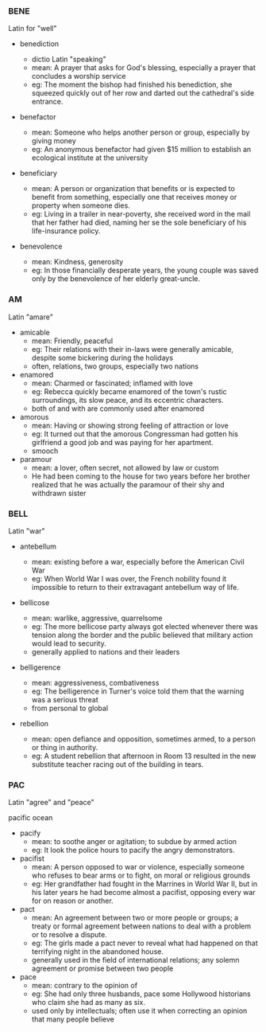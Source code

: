 ### BENE

Latin for "well"

+ benediction
  + dictio Latin "speaking"
  + mean: A prayer that asks for God's blessing, especially a prayer that concludes a worship service
  + eg: The moment the bishop had finished his benediction, she squeezed quickly out of her row and darted out the cathedral's side entrance.

+ benefactor
  + mean: Someone who helps another person or group, especially by giving money
  + eg: An anonymous benefactor had given $15 million to establish an ecological institute at the university
+ beneficiary
  + mean: A person or organization that benefits or is expected to benefit from something, especially one that receives money or property when someone dies.
  + eg: Living in a trailer in near-poverty, she received word in the mail that her father had died, naming her se the sole beneficiary of his life-insurance policy.

+ benevolence
  + mean: Kindness, generosity
  + eg: In those financially desperate years, the young couple was saved only by the benevolence of her elderly great-uncle.



### AM

Latin "amare"

+ amicable
  + mean: Friendly, peaceful
  + eg: Their relations with their in-laws were generally amicable, despite some bickering during the holidays
  + often, relations, two groups, especially two nations
+ enamored
  + mean: Charmed or fascinated; inflamed with love
  + eg: Rebecca quickly became enamored of the town's rustic surroundings, its slow peace, and its eccentric characters.
  + both of and with are commonly used after enamored
+ amorous
  + mean: Having or showing strong feeling of attraction or love
  + eg: It turned out that the amorous Congressman had gotten his girlfriend a good job and was paying for her apartment.
  + smooch
+ paramour
  + mean: a lover, often secret, not allowed by law or custom
  + He had been coming to the house for two years before her brother realized that he was actually the paramour of their shy and withdrawn sister



### BELL

Latin "war"

+ antebellum
  + mean: existing before a war, especially before the American Civil War
  + eg: When World War I was over, the French nobility found it impossible to return to their extravagant antebellum way of life.

+ bellicose
  + mean: warlike, aggressive, quarrelsome
  + eg: The more bellicose party always got elected whenever there was tension along the border and the public believed that military action would lead to security.
  + generally applied to nations and their leaders
+ belligerence
  + mean: aggressiveness, combativeness
  + eg: The belligerence in Turner's voice told them that the warning was a serious threat
  + from personal to global
+ rebellion
  + mean: open defiance and opposition, sometimes armed, to a person or thing in authority.
  + eg: A student rebellion that afternoon in Room 13 resulted in the new substitute teacher racing out of the building in tears.



### PAC

Latin "agree" and "peace"

pacific ocean

+ pacify
  + mean: to soothe anger or agitation; to subdue by armed action
  + eg: It look the police hours to pacify the angry demonstrators.
+ pacifist
  + mean: A person opposed to war or violence, especially someone who refuses to bear arms or to fight, on moral or religious grounds
  + eg: Her grandfather had fought in the Marrines in World War II, but in his later years he had become almost a pacifist, opposing every war for on reason or another.
+ pact
  + mean: An agreement between two or more people or groups; a treaty or formal agreement between nations to deal with a problem or to resolve a dispute.
  + eg: The girls made a pact never to reveal what had happened on that terrifying night in the abandoned house.
  + generally used in the field of international relations; any solemn agreement or promise between two people 
+ pace
  + mean: contrary to the opinion of 
  + eg: She had only three husbands,  pace some Hollywood historians who claim she had as many as six.
  + used only by intellectuals; often use it when correcting an opinion that many people believe
